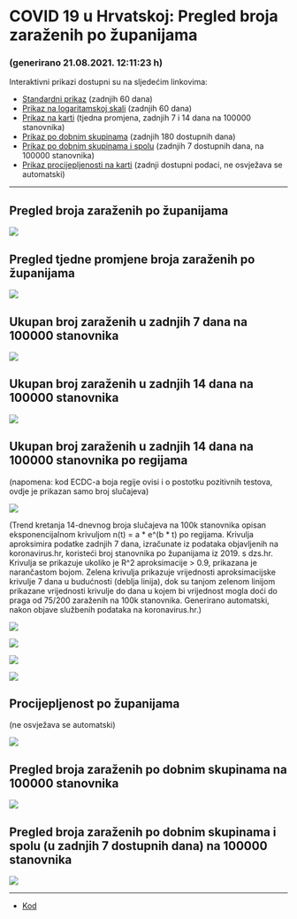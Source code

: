 # COVID 19 u Hrvatskoj: Pregled broja zaraženih po županijama

### (generirano 21.08.2021. 12:11:23 h)

Interaktivni prikazi dostupni su na sljedećim linkovima:

- [Standardni prikaz](html/index.html) (zadnjih 60 dana)
- [Prikaz na logaritamskoj skali](html/index_log.html) (zadnjih 60 dana)
- [Prikaz na karti](html/index_map.html) (tjedna promjena, zadnjih 7 i 14 dana na 100000 stanovnika)
- [Prikaz po dobnim skupinama](html/index_per_age.html) (zadnjih 180 dostupnih dana)
- [Prikaz po dobnim skupinama i spolu](html/index_pyramid.html) (zadnjih 7 dostupnih dana, na 100000 stanovnika)
- [Prikaz procijepljenosti na karti](html/index_vaccination.html) (zadnji dostupni podaci, ne osvježava se automatski)

-----

## Pregled broja zaraženih po županijama

![](img/2021_08_20_line_plots.png)

## Pregled tjedne promjene broja zaraženih po županijama

![](img/2021_08_20_map.png)

## Ukupan broj zaraženih u zadnjih 7 dana na 100000 stanovnika

![](img/2021_08_20_map_7_day_per_100k.png)

## Ukupan broj zaraženih u zadnjih 14 dana na 100000 stanovnika

![](img/2021_08_20_map_14_day_per_100k.png)

## Ukupan broj zaraženih u zadnjih 14 dana na 100000 stanovnika po regijama

(napomena: kod ECDC-a boja regije ovisi i o postotku pozitivnih testova, ovdje je prikazan samo broj slučajeva)

![](img/2021_08_20_map_14_day_per_100k_region.png)

(Trend kretanja 14-dnevnog broja slučajeva na 100k stanovnika opisan eksponencijalnom krivuljom n(t) = a * e^(b * t) po regijama. Krivulja aproksimira podatke zadnjih 7 dana, izračunate iz podataka objavljenih na koronavirus.hr, koristeći broj stanovnika po županijama iz 2019. s dzs.hr. Krivulja se prikazuje ukoliko je R^2 aproksimacije > 0.9, prikazana je narančastom bojom. Zelena krivulja prikazuje vrijednosti aproksimacijske krivulje 7 dana u budućnosti (deblja linija), dok su tanjom zelenom linijom prikazane vrijednosti krivulje do dana u kojem bi vrijednost mogla doći do praga od 75/200 zaraženih na 100k stanovnika. Generirano automatski, nakon objave službenih podataka na koronavirus.hr.)

![](img/2021_08_20_current_Jadranska_Hrvatska.png)

![](img/2021_08_20_current_Panonska_Hrvatska.png)

![](img/2021_08_20_current_Grad_Zagreb.png)

![](img/2021_08_20_current_Sjeverna_Hrvatska.png)

## Procijepljenost po županijama

(ne osvježava se automatski)

![](img/2021_08_20_vaccination.png)

## Pregled broja zaraženih po dobnim skupinama na 100000 stanovnika

![](img/2021_08_20_per_age_group.png)

## Pregled broja zaraženih po dobnim skupinama i spolu (u zadnjih 7 dostupnih dana) na 100000 stanovnika

![](img/2021_08_20_pyramid.png)

-----

- [Kod](https://github.com/ppalasek/covid_plots_croatia)

